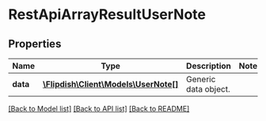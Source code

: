 # RestApiArrayResultUserNote

## Properties
Name | Type | Description | Notes
------------ | ------------- | ------------- | -------------
**data** | [**\Flipdish\\Client\Models\UserNote[]**](UserNote.md) | Generic data object. | 

[[Back to Model list]](../README.md#documentation-for-models) [[Back to API list]](../README.md#documentation-for-api-endpoints) [[Back to README]](../README.md)


